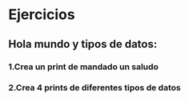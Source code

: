 # Ejercicios
##  Hola mundo y tipos de datos:
### 1.Crea un print de mandado un saludo
### 2.Crea 4 prints de diferentes tipos de datos
